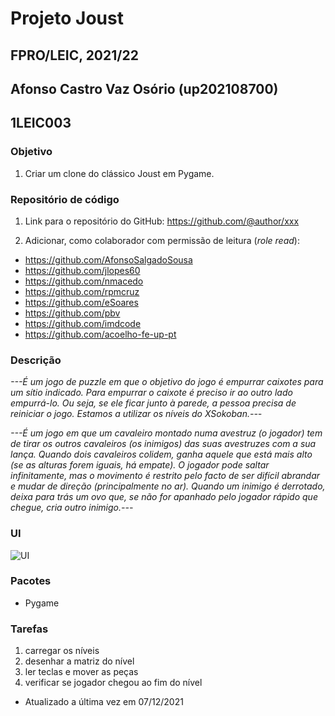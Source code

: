 # Projeto Joust
## FPRO/LEIC, 2021/22
## Afonso Castro Vaz Osório (up202108700)
## 1LEIC003

### Objetivo

1. Criar um clone do clássico Joust em Pygame.

### Repositório de código

1) Link para o repositório do GitHub: https://github.com/@author/xxx

2) Adicionar, como colaborador com permissão de leitura (*role read*):

- https://github.com/AfonsoSalgadoSousa
- https://github.com/jlopes60
- https://github.com/nmacedo
- https://github.com/rpmcruz
- https://github.com/eSoares
- https://github.com/pbv
- https://github.com/imdcode
- https://github.com/acoelho-fe-up-pt

### Descrição

*---É um jogo de puzzle em que o objetivo do jogo é empurrar caixotes para um sítio indicado. 
Para empurrar o caixote é preciso ir ao outro lado empurrá-lo. 
Ou seja, se ele ficar junto à parede, a pessoa precisa de reiniciar o jogo. Estamos a utilizar os níveis do XSokoban.---*

*---É um jogo em que um cavaleiro montado numa avestruz (o jogador) tem de tirar os outros cavaleiros (os inimigos) das suas avestruzes com a sua lança. Quando dois cavaleiros colidem, ganha aquele que está mais alto (se as alturas forem iguais, há empate). O jogador pode saltar infinitamente, mas o movimento é restrito pelo facto de ser difícil abrandar e mudar de direção (principalmente no ar). Quando um inimigo é derrotado, deixa para trás um ovo que, se não for apanhado pelo jogador rápido que chegue, cria outro inimigo.---*

### UI

![UI](ui.png)

### Pacotes

- Pygame

### Tarefas

1. carregar os níveis
1. desenhar a matriz do nível
1. ler teclas e mover as peças
2. verificar se jogador chegou ao fim do nível

- Atualizado a última vez em 07/12/2021
